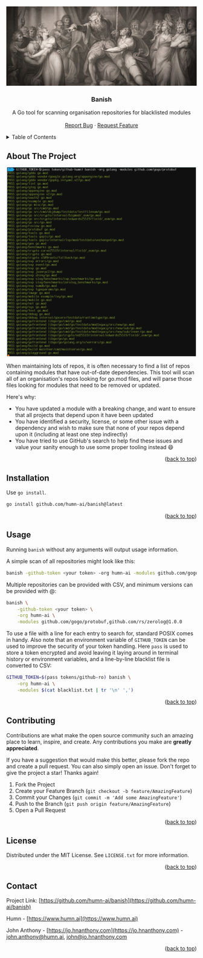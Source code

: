 <!--
    Code for this README is largely from othneildrew's template, see the original repo and relevant
    license here: https://github.com/othneildrew/Best-README-Template
-->

<a name="readme-top"></a>


<br />
<div align="center">
  <a href="https://github.com/humn-ai/banish">
    <img src="img/lear.jpg" alt="King Lear disowns Cordelia" width="800">
  </a>

  <h3 align="center">Banish</h3>

  <p align="center">
    A Go tool for scanning organisation repositories for blacklisted modules
    <br />
    <br />
    <a href="https://github.com/humn-ai/banish/issues">Report Bug</a>
    ·
    <a href="https://github.com/humn-ai/banish/issues">Request Feature</a>
  </p>
</div>



<!-- TABLE OF CONTENTS -->
<details>
  <summary>Table of Contents</summary>
  <ol>
    <li><a href="#about-the-project">About The Project</a></li>
    <li><a href="#installation">Installation</a></li>
    <li><a href="#usage">Usage</a></li>
    <li><a href="#contributing">Contributing</a></li>
    <li><a href="#license">License</a></li>
    <li><a href="#contact">Contact</a></li>
  </ol>
</details>



<!-- ABOUT THE PROJECT -->
## About The Project

<div align="center">
    <img src="img/screenshot.png" alt="Screenshot" width="500" height="500">
</div>

When maintaining lots of repos, it is often necessary to find a list of repos containing modules that have out-of-date dependencies. This tool will scan all of an organisation's repos looking for go.mod files, and will parse those files looking for modules that need to be removed or updated.

Here's why:
* You have updated a module with a breaking change, and want to ensure that all projects that depend upon it have been updated
* You have identified a security, license, or some other issue with a dependency and wish to make sure that none of your repos depend upon it (including at least one step indirectly)
* You have tried to use GitHub's search to help find these issues and value your sanity enough to use some proper tooling instead :smile:

<p align="right">(<a href="#readme-top">back to top</a>)</p>



<!-- GETTING STARTED -->
## Installation

Use `go install`.

```bash
go install github.com/humn-ai/banish@latest
```

<p align="right">(<a href="#readme-top">back to top</a>)</p>



<!-- USAGE EXAMPLES -->
## Usage

Running `banish` without any arguments will output usage information.

A simple scan of all repositories might look like this:

```bash
banish -github-token <your token> -org humn-ai -modules github.com/gogo/protobuf
```

Multiple repositories can be provided with CSV, and minimum versions can be provided with @:

```bash
banish \
    -github-token <your token> \
    -org humn-ai \
    -modules github.com/gogo/protobuf,github.com/rs/zerolog@1.0.0
```

To use a file with a line for each entry to search for, standard POSIX comes in handy. Also note that an environment variable of `GITHUB_TOKEN` can be used to improve the security of your token handling. Here `pass` is used to store a token encrypted and avoid leaving it laying around in terminal history or environment variables, and a line-by-line blacklist file is converted to CSV:

```bash
GITHUB_TOKEN=$(pass tokens/github-ro) banish \
    -org humn-ai \
    -modules $(cat blacklist.txt | tr '\n' ',')
```

<p align="right">(<a href="#readme-top">back to top</a>)</p>




<!-- CONTRIBUTING -->
## Contributing

Contributions are what make the open source community such an amazing place to learn, inspire, and create. Any contributions you make are **greatly appreciated**.

If you have a suggestion that would make this better, please fork the repo and create a pull request. You can also simply open an issue.
Don't forget to give the project a star! Thanks again!

1. Fork the Project
2. Create your Feature Branch (`git checkout -b feature/AmazingFeature`)
3. Commit your Changes (`git commit -m 'Add some AmazingFeature'`)
4. Push to the Branch (`git push origin feature/AmazingFeature`)
5. Open a Pull Request

<p align="right">(<a href="#readme-top">back to top</a>)</p>



<!-- LICENSE -->
## License

Distributed under the MIT License. See `LICENSE.txt` for more information.

<p align="right">(<a href="#readme-top">back to top</a>)</p>



<!-- CONTACT -->
## Contact

Project Link: [https://github.com/humn-ai/banish](https://github.com/humn-ai/banish)

Humn - [https://www.humn.ai](https://www.humn.ai)

John Anthony - [https://jo.hnanthony.com](https://jo.hnanthony.com) - john.anthony@humn.ai, john@jo.hnanthony.com

<p align="right">(<a href="#readme-top">back to top</a>)</p>
